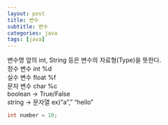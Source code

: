 ```yaml
---
layout: post
title: 변수
subtitle: 변수
categories: java
tags: [java]
---
```


변수명 앞의 int, String 등은 변수의 자료형(Type)을 뜻한다.  
정수 변수 int %d  
실수 변수 float %f  
문자 변수 char %c  
boolean → True/False  
string → 문자열 ex)”a”,” “hello”  
  
```java
int number = 10;
```